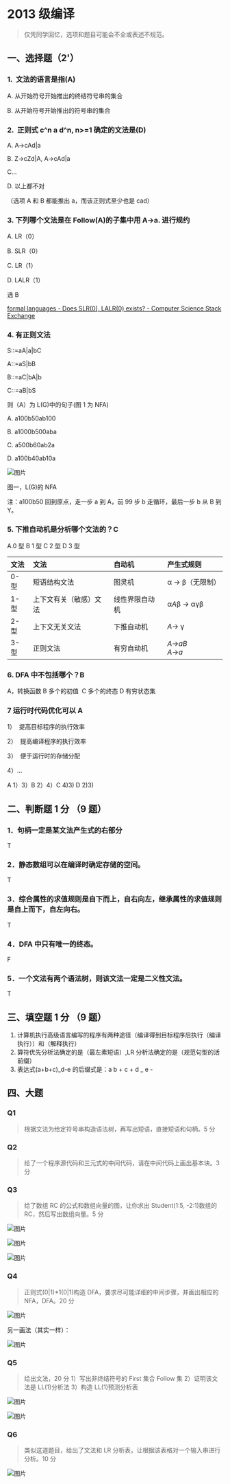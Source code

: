 # 2013 级编译

> 仅凭同学回忆，选项和题目可能会不全或表述不规范。

## 一、选择题（2'）

### 1.  文法的语言是指(A)

A. 从开始符号开始推出的终结符号串的集合

B. 从开始符号开始推出的符号串的集合

### 2.  正则式 c^n a d^n, n>=1 确定的文法是(D)

A. A->cAd|a

B. Z->cZd|A, A->cAd|a

C...

D. 以上都不对

（选项 A 和 B 都能推出 a，而该正则式至少也是 cad）

### 3. 下列哪个文法是在 Follow(A)的子集中用 A->a. 进行规约

A. LR（0）

B. SLR（0）

C. LR（1）

D. LALR（1）

选 B

[formal languages - Does SLR(0), LALR(0) exists? - Computer Science Stack Exchange](https://cs.stackexchange.com/questions/111269/does-slr0-lalr0-exists)

### 4. 有正则文法

S::=aA|a|bC

A::=aS|bB

B::=aC|bA|b

C::=aB|bS

则（A）为 L(G)中的句子(图 1 为 NFA)

A. a100b50ab100

B. a1000b500aba

C. a500b60ab2a

D. a100b40ab10a

![图片](https://uploader.shimo.im/f/3fODIpxU5UypdajW.png!thumbnail?fileGuid=wV3VVxRr2oCpjN3y)

图一，L(G)的 NFA

注：a100b50 回到原点，走一步 a 到 A，前 99 步 b 走循环，最后一步 b 从 B 到 Y。

### 5. 下推自动机是分析哪个文法的？C

A.0 型 B 1 型 C 2 型 D 3 型

| 文法 | 文法                   | 自动机         | 产生式规则            |
| :--- | :--------------------- | :------------- | :-------------------- |
| 0-型 | 短语结构文法           | 图灵机         | α -> β（无限制）      |
| 1-型 | 上下文有关（敏感）文法 | 线性界限自动机 | α*A*β -> αγβ          |
| 2-型 | 上下文无关文法         | 下推自动机     | _A_-> γ               |
| 3-型 | 正则文法               | 有穷自动机     | _A_->_aB_<br>_A_->_a_ |

### 6. DFA 中不包括哪个？B

A，转换函数 B 多个的初值  C 多个的终态 D 有穷状态集

### 7 运行时代码优化可以 A

1）  提高目标程序的执行效率

2）  提高编译程序的执行效率

3）  便于运行时的存储分配

4）…

A 1）3）B 2）4）C 4)3) D 2)3)

## 二、判断题 1 分 （9 题）

### 1．句柄一定是某文法产生式的右部分

T

### 2．静态数组可以在编译时确定存储的空间。

T

### 3．综合属性的求值规则是自下而上，自右向左，继承属性的求值规则是自上而下，自左向右。

T

### 4．DFA 中只有唯一的终态。

F

### 5．一个文法有两个语法树，则该文法一定是二义性文法。

T

## 三、填空题 1 分 （9 题）

1. 计算机执行高级语言编写的程序有两种途径（编译得到目标程序后执行（编译执行））和（解释执行）
2. 算符优先分析法确定的是（最左素短语）,LR 分析法确定的是（规范句型的活前缀）
3. 表达式(a+b+c)_d-e 的后缀式是：a b + c + d _ e -

## 四、大题

### Q1

> 根据文法为给定符号串构造语法树，再写出短语，直接短语和句柄。5 分

### Q2

> 给了一个程序源代码和三元式的中间代码，请在中间代码上画出基本块。3 分

### Q3

> 给了数组 RC 的公式和数组向量的图，让你求出 Student(1:5, -2:1)数组的 RC，然后写出数组向量。5 分

![图片](https://uploader.shimo.im/f/AocE4uo4EwVS5NyU.png!thumbnail?fileGuid=wV3VVxRr2oCpjN3y)

![图片](https://uploader.shimo.im/f/bSsysNQU8HoJR9wO.png!thumbnail?fileGuid=wV3VVxRr2oCpjN3y)

![图片](https://uploader.shimo.im/f/y2VHMMhzlA0x9kiX.png!thumbnail?fileGuid=wV3VVxRr2oCpjN3y)

### Q4

> 正则式(0|1)\*1(0|1)构造 DFA，要求尽可能详细的中间步骤，并画出相应的 NFA，DFA。20 分

![图片](https://uploader.shimo.im/f/5ZCXj4qxEGoTc5Vs.png!thumbnail?fileGuid=wV3VVxRr2oCpjN3y)

另一画法（其实一样）：

![图片](https://uploader.shimo.im/f/pGRNIsAcOGJUIPlf.jpg!thumbnail?fileGuid=wV3VVxRr2oCpjN3y)

### Q5

> 给出文法，20 分
> 1）写出非终结符号的 First 集合 Follow 集
> 2）证明该文法是 LL(1)分析法
> 3）构造 LL(1)预测分析表

![图片](https://uploader.shimo.im/f/MudFZCYpHA4It4L1.png!thumbnail?fileGuid=wV3VVxRr2oCpjN3y)

![图片](https://uploader.shimo.im/f/LsJN8ZKL0mRXGXO5.png!thumbnail?fileGuid=wV3VVxRr2oCpjN3y)

### Q6

> 类似这道题目，给出了文法和 LR 分析表，让根据该表格对一个输入串进行分析。10 分

![图片](https://uploader.shimo.im/f/9GU5rsU0HDsUa8gM.png!thumbnail?fileGuid=wV3VVxRr2oCpjN3y)
